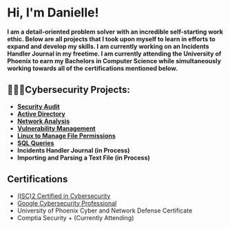<h1>Hi, I'm Danielle! <br/> </h1>
<b> I am a detail-oriented problem solver with an incredible self-starting work ethic. Below are all projects that I took upon myself to learn in efforts to expand and develop my skills. I am currently working on an Incidents Handler Journal in my freetime. I am currently attending the University of Phoenix to earn my Bachelors in Computer Science while simultaneously working towards all of the certifications mentioned below. </b>
<h2>👩🏻‍💻Cybersecurity Projects:</h2>

- <b>[Security Audit](https://github.com/DanielleNycole/Security-Audit)</b>
- <b> [Active Directory](https://github.com/DanielleNycole/Active-Directory) </b>
- <b> [Network Analysis](https://github.com/DanielleNycole/Network-Analysis) </b>
- <b> [Vulnerability Management](https://github.com/DanielleNycole/Vulnerability-Management/blob/main/README.md) </b>
- <b> [Linux to Manage File Permissions](https://github.com/DanielleNycole/Linux-to-Manage-File-Permissions-/tree/main) </b>
- <b> [SQL Queries](https://github.com/DanielleNycole/SQL-Queries-/blob/main/README.md) </b>
- <b>Incidents Handler Journal (in Process) </b>
- <b>Importing and Parsing a Text File (in Process) </b>

<h2>Certifications</h2>

- [(ISC)2 Certified in Cybersecurity](https://www.credly.com/badges/b7b9c89c-8229-419c-bbf8-5e6cbe00d299/public_url) 
- [Google Cybersecurity Professional](https://www.credly.com/badges/57a2fb4e-a224-4e8b-a611-ce8c3a44e990/public_url)
- University of Phoenix Cyber and Network Defense Certificate
- Comptia Security + (Currently Attending)


<!--START_SECTION:badges-->
<!--END_SECTION:badges-->
